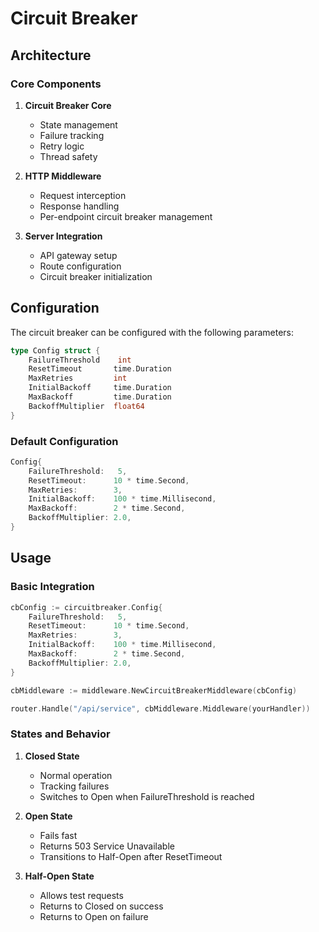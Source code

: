 # Circuit Breaker

## Architecture

### Core Components

1. **Circuit Breaker Core** 

   - State management
   - Failure tracking
   - Retry logic
   - Thread safety

2. **HTTP Middleware** 

   - Request interception
   - Response handling
   - Per-endpoint circuit breaker management

3. **Server Integration** 
   - API gateway setup
   - Route configuration
   - Circuit breaker initialization

## Configuration

The circuit breaker can be configured with the following parameters:

```go
type Config struct {
    FailureThreshold    int          
    ResetTimeout       time.Duration 
    MaxRetries         int         
    InitialBackoff     time.Duration 
    MaxBackoff         time.Duration
    BackoffMultiplier  float64     
}
```

### Default Configuration

```go
Config{
    FailureThreshold:   5,
    ResetTimeout:      10 * time.Second,
    MaxRetries:        3,
    InitialBackoff:    100 * time.Millisecond,
    MaxBackoff:        2 * time.Second,
    BackoffMultiplier: 2.0,
}
```

## Usage

### Basic Integration

```go
cbConfig := circuitbreaker.Config{
    FailureThreshold:   5,
    ResetTimeout:      10 * time.Second,
    MaxRetries:        3,
    InitialBackoff:    100 * time.Millisecond,
    MaxBackoff:        2 * time.Second,
    BackoffMultiplier: 2.0,
}

cbMiddleware := middleware.NewCircuitBreakerMiddleware(cbConfig)

router.Handle("/api/service", cbMiddleware.Middleware(yourHandler))
```

### States and Behavior

1. **Closed State**

   - Normal operation
   - Tracking failures
   - Switches to Open when FailureThreshold is reached

2. **Open State**

   - Fails fast
   - Returns 503 Service Unavailable
   - Transitions to Half-Open after ResetTimeout

3. **Half-Open State**
   - Allows test requests
   - Returns to Closed on success
   - Returns to Open on failure
